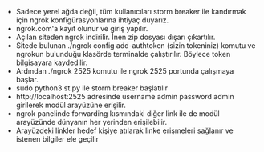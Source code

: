 - Sadece yerel ağda değil, tüm kullanıcıları storm breaker ile kandırmak için ngrok konfigürasyonlarına ihtiyaç duyarız.
- ngrok.com'a kayıt olunur ve giriş yapılır.
- Açılan siteden ngrok indirilir. İnen zip dosyası dışarı çıkartılır.
- Sitede bulunan ./ngrok config add-authtoken (sizin tokeniniz) komutu ve ngrokun bulunduğu klasörde terminalde çalıştırılır. Böylece token bilgisayara kaydedilir.
- Ardından ./ngrok 2525 komutu ile ngrok 2525 portunda çalışmaya başlar.
- sudo python3 st.py ile storm breaker başlatılır
- http://localhost:2525 adresinde username admin password admin girilerek modül arayüzüne erişilir.
- ngrok panelinde forwarding kısmındaki diğer link ile de modül arayüzünde dünyanın her yerinden erişilebilir.
- Arayüzdeki linkler hedef kişiye atılarak linke erişmeleri sağlanır ve istenen bilgiler ele geçilir